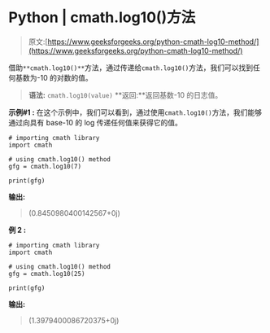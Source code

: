 # Python | cmath.log10()方法

> 原文:[https://www.geeksforgeeks.org/python-cmath-log10-method/](https://www.geeksforgeeks.org/python-cmath-log10-method/)

借助`**cmath.log10()**`方法，通过传递给`cmath.log10()`方法，我们可以找到任何基数为-10 的对数的值。

> **语法:** `cmath.log10(value)`
> **返回:**返回基数-10 的日志值。

**示例#1 :**
在这个示例中，我们可以看到，通过使用`cmath.log10()`方法，我们能够通过向具有 base-10 的 log 传递任何值来获得它的值。

```
# importing cmath library
import cmath

# using cmath.log10() method
gfg = cmath.log10(7)

print(gfg)
```

**输出:**

> (0.8450980400142567+0j)

**例 2 :**

```
# importing cmath library
import cmath

# using cmath.log10() method
gfg = cmath.log10(25)

print(gfg)
```

**输出:**

> (1.3979400086720375+0j)